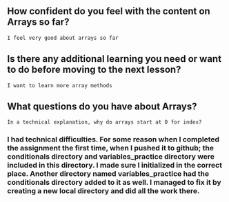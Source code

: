 ## How confident do you feel with the content on Arrays so far?
    
`I feel very good about arrays so far`

## Is there any additional learning you need or want to do before moving to the next lesson?

`I want to learn more array methods`

## What questions do you have about Arrays?

`In a technical explanation, why do arrays start at 0 for index?`

### I had technical difficulties. For some reason when I completed the assignment the first time, when I pushed it to github; the conditionals directory and variables_practice directory were included in this directory. I made sure I initialized in the correct place. Another directory named variables_practice had the conditionals directory added to it as well. I managed to fix it by creating a new local directory and did all the work there.
